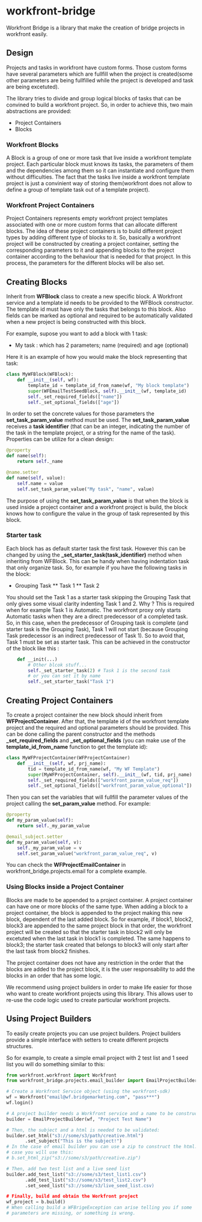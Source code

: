 # workfront-bridge

Workfront Bridge is a library that make the creation of bridge projects in
workfront easily.

## Design

Projects and tasks in workfront have custom forms. Those custom forms have
several parameters which are fullfill when the project is created(some other
parameters are being fullfilled while the project is developed and task are
being excetuted).

The library tries to divide and group logical blocks of tasks that can be
convined to build a workfront project.
So, in order to achieve this, two main abstractions are provided:

* Project Containers
* Blocks

### Workfront Blocks

A Block is a group of one or more task that live inside a workfront template
project.
Each particular block must knows its tasks, the parameters of them and the
dependencies among them so it can instantiate and configure them without
difficulties.
The fact that the tasks live inside a workfront template project is just a
convinient way of storing them(workfront does not allow to define a group of
template task out of a template project).

### Workfront Project Containers

Project Containers represents empty workfront project templates associated with
one or more custom forms that can allocate different blocks.
The idea of these project containers is to build different project types by
adding different type of blocks to it.
So, basically a workfront project will be constructed by creating a project
container, setting the corresponding parameters to it and appending blocks to
the project container according to the behaviour that is needed for that
project. In this process, the parameters for the different blocks will be also
set.

## Creating Blocks

Inherit from **WFBlock** class to create a new specific block. A Workfront
service and a template id needs to be provided to the WFBlock constructor. The
template id must have only the tasks that belongs to this block.
Also fields can be marked as optional and required to be automatically validated
when a new project is being constructed with this block.

For example, supose you want to add a block with 1 task:
* My task : which has 2 parameters; name (required) and age (optional)

Here it is an example of how you would make the block representing that task:

```python
class MyWFBlock(WFBlock):
    def __init__(self, wf):
        template_id = template_id_from_name(wf, "My block template")
        super(WFEmailTestSeedBlock, self).__init__(wf, template_id)
        self._set_required_fields(["name"])
        self._set_optional_fields(["age"])
```

In order to set the concrete values for those parameters the
**set_task_param_value** method must be used.
The **set_task_param_value** receives a **task identifier** (that can be an
integer, indicating the number of the task in the template project, or a string
for the name of the task).
Properties can be utilize for a clean design:

```python
@property
def name(self):
    return self._name

@name.setter
def name(self, value):
    self.name = value
    self.set_task_param_value("My task", "name", value)
```

The purpose of using the **set_task_param_value** is that when the block is used
inside a project container and a workfront project is build, the block knows
how to configure the value in the group of task represented by this block.

### Starter task

Each block has as default starter task the first task. However this can be
changed by using the **_set_starter_task(task_identifier)** method when
inheriting from WFBlock.
This can be handy when having indentation task that only organize task. So, for
example if you have the following tasks in the block:

* Grouping Task
** Task 1
** Task 2

You should set the Task 1 as a starter task skipping the Grouping Task that only
gives some visual clarity indenting Task 1 and 2.
Why ? This is required when for example Task 1 is Automatic. The workfront proxy
only starts Automatic tasks when they are a direct predecessor of a completed
task.
So, in this case, when the predecessor of Grouping task is complete (and
starter task is the Grouping Task), Task 1 will not start (because Grouping Task
predecessor is an indirect predecessor of Task 1). So to avoid that, Task 1
must be set as starter task.
This can be achieved in the constructor of the block like this :

```python
    def __init(...)
        # Other blcok stuff...
        self._set_starter_task(2) # Task 1 is the second task
        # or you can set it by name
        self._set_starter_task("Task 1")
```

## Creating Project Containers

To create a project container the new block should inherit from
**WFProjectContainer**.
After that, the template id of the workfront template project and the required
and optional parameters should be provided. This can be done calling the parent
constructor and the methods **_set_required_fields** and
**_set_optional_fields** (you can make use of the **template_id_from_name**
function to get the template id):

```python
class MyWFProjectContainer(WFProjectContainer)
    def __init__(self, wf, prj_name):
        tid = template_id_from_name(wf, "My WF Template")
        super(MyWFProjectContainer, self).__init__(wf, tid, prj_name)
        self._set_required_fields(["workfront_param_value_req"])
        self._set_optional_fields(["workfront_param_value_optional"])
```

Then you can set the variables that will fullfill the parameter values of the
project calling the **set_param_value** method. For example:

```python
@property
def my_param_value(self):
    return self._my_param_value

@email_subject.setter
def my_param_value(self, v):
    self._my_param_value = v
    self.set_param_value("workfront_param_value_req", v)
```

You can check the **WFProjectEmailContainer** in workfront_bridge.projects.email
for a complete example.

### Using Blocks inside a Project Container

Blocks are made to be appended to a project container. A project container can
have one or more blocks of the same type.
When adding a block to a project container, the block is appended to the project
making this new block, dependent of the last added block. So for example, if
block1, block2, block3 are appended to the same project block in that order,
the workfront project will be created so that the starter task in block2 will
only be excetuted when the last task in block1 is completed. The same happens to
block3; the starter task created that belongs to block3 will only start after
the last task from block2 finishes.

The project container does not have any restriction in the order that the blocks
are added to the project block, it is the user responsability to add the blocks
in an order that has some logic.

We recommend using project builders in order to make life easier for those who
want to create workfront projects using this library. This allows user to
re-use the code logic used to create particular workfront projects.

## Using Project Builders

To easily create projects you can use project builders. Project builders provide
a simple interface with setters to create different projects structures.

So for example, to create a simple email project with 2 test list and 1 seed
list you will do something similar to this:

```python
from workfront.workfront import Workfront
from workfront_bridge.projects.email_builder import EmailProjectBuilder

# Create a Workfront Service object (using the workfront-sdk)
wf = Workfront("email@wf.bridgemarketing.com", "pass***")
wf.login()

# A project builder needs a Workfront service and a name to be constructed
builder = EmailProjectBuilder(wf, "Project Test Name")

# Then, the subject and a html is needed to be validated:
builder.set_html("s3://some/s3/path/creative.html")
       .set_subject("This is the subject!")
# In the case of email builder you can use a zip to construct the html. In that
# case you will use this:
# b.set_html_zip("s3://some/s3/path/creative.zip")

# Then, add two test list and a live seed list
builder.add_test_list("s3://some/s3/test_list1.csv")
       .add_test_list("s3://some/s3/test_list2.csv")
       .set_seed_list("s3://some/s3/live_seed_list.csv)

# Finally, build and obtain the Workfront project
wf_project = b.build()
# When calling build a WFBrigeException can arise telling you if some
# parameters are missing, or something is wrong.
```
